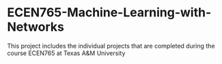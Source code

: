 # ECEN765-Machine-Learning-with-Networks
This project includes the individual projects that are completed during the course ECEN765 at Texas A&amp;M University
